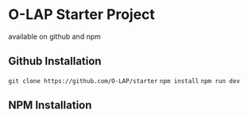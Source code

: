# O-LAP Starter Project
available on github and npm

## Github Installation
`git clone https://github.com/O-LAP/starter`
`npm install`
`npm run dev`

## NPM Installation

